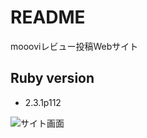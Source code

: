 
# README

moooviレビュー投稿Webサイト

## Ruby version

* 2.3.1p112

![サイト画面](https://user-images.githubusercontent.com/27040393/47093388-0eb36300-d264-11e8-96ab-14ffeef5983e.png)
